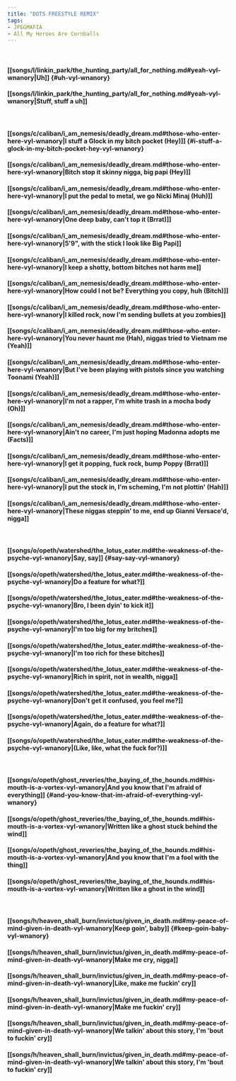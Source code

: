 ```yaml
---
title: "DOTS FREESTYLE REMIX"
tags:
- JPEGMAFIA
- All My Heroes Are Cornballs
---
```

&nbsp;
#### [[songs/l/linkin_park/the_hunting_party/all_for_nothing.md#yeah-vyl-wnanory|Uh]] {#uh-vyl-wnanory}
#### [[songs/l/linkin_park/the_hunting_party/all_for_nothing.md#yeah-vyl-wnanory|Stuff, stuff a  uh]]
&nbsp;
#### [[songs/c/caliban/i_am_nemesis/deadly_dream.md#those-who-enter-here-vyl-wnanory|I stuff a Glock in my bitch pocket (Hey)]] {#i-stuff-a-glock-in-my-bitch-pocket-hey-vyl-wnanory}
#### [[songs/c/caliban/i_am_nemesis/deadly_dream.md#those-who-enter-here-vyl-wnanory|Bitch  stop it  skinny nigga, big papi (Hey)]]
#### [[songs/c/caliban/i_am_nemesis/deadly_dream.md#those-who-enter-here-vyl-wnanory|I put the pedal to metal, we go Nicki Minaj (Huh)]]
#### [[songs/c/caliban/i_am_nemesis/deadly_dream.md#those-who-enter-here-vyl-wnanory|One deep  baby, can't top it (Brrat)]]
#### [[songs/c/caliban/i_am_nemesis/deadly_dream.md#those-who-enter-here-vyl-wnanory|5'9", with the stick  I look like Big Papi]]
#### [[songs/c/caliban/i_am_nemesis/deadly_dream.md#those-who-enter-here-vyl-wnanory|I keep a shotty, bottom bitches not harm me]]
#### [[songs/c/caliban/i_am_nemesis/deadly_dream.md#those-who-enter-here-vyl-wnanory|How could I not be? Everything you copy, huh (Bitch)]]
#### [[songs/c/caliban/i_am_nemesis/deadly_dream.md#those-who-enter-here-vyl-wnanory|I killed rock, now I'm sending bullets at you zombies]]
#### [[songs/c/caliban/i_am_nemesis/deadly_dream.md#those-who-enter-here-vyl-wnanory|You never haunt me (Hah), niggas tried to Vietnam me (Yeah)]]
#### [[songs/c/caliban/i_am_nemesis/deadly_dream.md#those-who-enter-here-vyl-wnanory|But I've been playing with pistols since you watching Toonami (Yeah)]]
#### [[songs/c/caliban/i_am_nemesis/deadly_dream.md#those-who-enter-here-vyl-wnanory|I'm not a rapper, I'm white trash in a mocha body (Oh)]]
#### [[songs/c/caliban/i_am_nemesis/deadly_dream.md#those-who-enter-here-vyl-wnanory|Ain't no career, I'm just hoping Madonna adopts me (Facts)]]
#### [[songs/c/caliban/i_am_nemesis/deadly_dream.md#those-who-enter-here-vyl-wnanory|I get it popping, fuck rock, bump Poppy (Brrat)]]
#### [[songs/c/caliban/i_am_nemesis/deadly_dream.md#those-who-enter-here-vyl-wnanory|I put the stock in, I'm scheming, I'm not plottin' (Hah)]]
#### [[songs/c/caliban/i_am_nemesis/deadly_dream.md#those-who-enter-here-vyl-wnanory|These niggas steppin' to me, end up Gianni Versace'd, nigga]]
&nbsp;
#### [[songs/o/opeth/watershed/the_lotus_eater.md#the-weakness-of-the-psyche-vyl-wnanory|Say, say]] {#say-say-vyl-wnanory}
#### [[songs/o/opeth/watershed/the_lotus_eater.md#the-weakness-of-the-psyche-vyl-wnanory|Do a feature for what?]]
#### [[songs/o/opeth/watershed/the_lotus_eater.md#the-weakness-of-the-psyche-vyl-wnanory|Bro, I been dyin' to kick it]]
#### [[songs/o/opeth/watershed/the_lotus_eater.md#the-weakness-of-the-psyche-vyl-wnanory|I'm too big for my britches]]
#### [[songs/o/opeth/watershed/the_lotus_eater.md#the-weakness-of-the-psyche-vyl-wnanory|I'm too rich for these bitches]]
#### [[songs/o/opeth/watershed/the_lotus_eater.md#the-weakness-of-the-psyche-vyl-wnanory|Rich in spirit, not in wealth, nigga]]
#### [[songs/o/opeth/watershed/the_lotus_eater.md#the-weakness-of-the-psyche-vyl-wnanory|Don't get it confused, you feel me?]]
#### [[songs/o/opeth/watershed/the_lotus_eater.md#the-weakness-of-the-psyche-vyl-wnanory|Again, do a feature for what?]]
#### [[songs/o/opeth/watershed/the_lotus_eater.md#the-weakness-of-the-psyche-vyl-wnanory|(Like, like, what the fuck for?)]]
&nbsp;
#### [[songs/o/opeth/ghost_reveries/the_baying_of_the_hounds.md#his-mouth-is-a-vortex-vyl-wnanory|And you know that I'm afraid of everything]] {#and-you-know-that-im-afraid-of-everything-vyl-wnanory}
#### [[songs/o/opeth/ghost_reveries/the_baying_of_the_hounds.md#his-mouth-is-a-vortex-vyl-wnanory|Written like a ghost stuck behind the wind]]
#### [[songs/o/opeth/ghost_reveries/the_baying_of_the_hounds.md#his-mouth-is-a-vortex-vyl-wnanory|And you know that I'm a fool with the thing]]
#### [[songs/o/opeth/ghost_reveries/the_baying_of_the_hounds.md#his-mouth-is-a-vortex-vyl-wnanory|Written like a ghost in the wind]]
&nbsp;
#### [[songs/h/heaven_shall_burn/invictus/given_in_death.md#my-peace-of-mind-given-in-death-vyl-wnanory|Keep goin', baby]] {#keep-goin-baby-vyl-wnanory}
#### [[songs/h/heaven_shall_burn/invictus/given_in_death.md#my-peace-of-mind-given-in-death-vyl-wnanory|Make me cry, nigga]]
#### [[songs/h/heaven_shall_burn/invictus/given_in_death.md#my-peace-of-mind-given-in-death-vyl-wnanory|Like, make me fuckin' cry]]
#### [[songs/h/heaven_shall_burn/invictus/given_in_death.md#my-peace-of-mind-given-in-death-vyl-wnanory|Make me fuckin' cry]]
#### [[songs/h/heaven_shall_burn/invictus/given_in_death.md#my-peace-of-mind-given-in-death-vyl-wnanory|We talkin' about this story, I'm 'bout to fuckin' cry]]
#### [[songs/h/heaven_shall_burn/invictus/given_in_death.md#my-peace-of-mind-given-in-death-vyl-wnanory|We talkin' about this story, I'm 'bout to fuckin' cry]]
